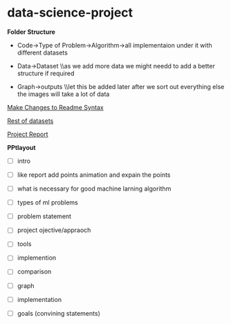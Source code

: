 # data-science-project

**Folder Structure**

* Code->Type of Problem->Algorithm->all implementaion under it with different datasets

* Data->Dataset  \\\as we add more data we might needd to add a better structure  if required


* Graph->outputs \\\let this be added later after we sort out everything else the images will take a lot of data


[Make Changes to Readme Syntax](https://help.github.com/en/github/writing-on-github/basic-writing-and-formatting-syntax#links)

[Rest of datasets](https://drive.google.com/open?id=1Uk8sL-BlhQp7aaIZxDENtJzhNe-1LiFf)

[Project Report](https://www.overleaf.com/3872433191ntqbqmxnqtwz)

**PPtlayout**
- [ ] intro 
- [ ] like report add points animation and expain the points
- [ ] what is necessary for good machine larning algorithm
- [ ] types of ml problems
- [ ] problem statement
- [ ] project ojective/appraoch
- [ ] tools
- [ ] implemention 
- [ ] comparison
- [ ] graph
- [ ] implementation
- [ ] goals (convining statements)



